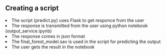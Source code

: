 <html>
  <head>
    <h2>Creating a script</h2>
  </head>
  <li>The script (predict.py) uses Flask to get responce from the user</li>
  <li>The response is transmitted from the user using python notebook (output_service.ipynb)</li>
  <li>The response comes in json format </li>
  <li>The final_forest_model.sav is used in the script for predicting the output</li>
  <li>The user gets the result in the notebook</li>

</html>
